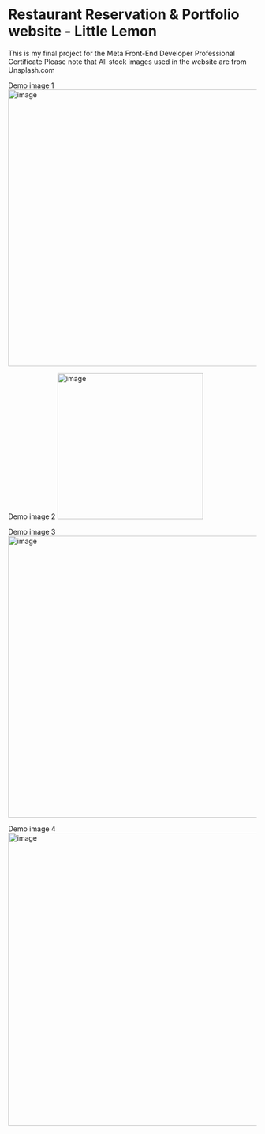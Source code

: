 # Restaurant Reservation & Portfolio website - Little Lemon

This is my final project for the Meta Front-End Developer Professional Certificate
Please note that All stock images used in the website are from Unsplash.com

Demo image 1
<img width="560" alt="image" src="https://github.com/NehaChawdipande/LittleLemon/assets/51154883/d7288123-5b02-4d0e-8875-6fe20bf81dda">

Demo image 2
<img width="295" alt="image" src="https://github.com/NehaChawdipande/LittleLemon/assets/51154883/894a3e37-50a4-4239-a450-a62a6b39ff5b">

Demo image 3
<img width="570" alt="image" src="https://github.com/NehaChawdipande/LittleLemon/assets/51154883/52037128-9c2f-44fa-a4d8-d741697a1c07">

Demo image 4
<img width="593" alt="image" src="https://github.com/NehaChawdipande/LittleLemon/assets/51154883/35304dbb-e63e-4238-8da5-edf027819054">
